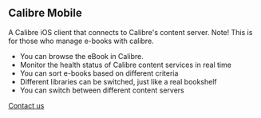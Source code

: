 ## Calibre Mobile

A Calibre iOS client that connects to Calibre's content server. Note! This is for those who manage e-books with calibre.

- You can browse the eBook in Calibre.
- Monitor the health status of Calibre content services in real time
- You can sort e-books based on different criteria
- Different libraries can be switched, just like a real bookshelf
- You can switch between different content servers

[Contact us](mailto:bugu1986@gmail.com)
